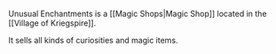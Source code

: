 Unusual Enchantments is a [[Magic Shops|Magic Shop]] located in the [[Village of Kriegspire]].

It sells all kinds of curiosities and magic items.

